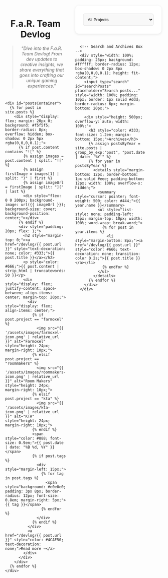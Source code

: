<div style="display: flex; gap: 30px; width: 95%; margin: 0 auto;">
  <!-- Main Content -->
  <div style="flex: 1;">
    <div style="text-align: center; margin: 40px 0;">
      <h1>F.a.R. Team Devlog</h1>
      <blockquote style="font-style: italic; color: #666;">
        "Dive into the F.a.R. Team Devlog! From dev updates to creative insights, we share everything that goes into crafting our unique gaming experiences."
      </blockquote>
    </div>

    <div id="postsContainer">
      {% for post in site.posts %}
        <div style="display: flex; margin: 20px 0; background: #f5f5f5; border-radius: 8px; overflow: hidden; box-shadow: 0 2px 5px rgba(0,0,0,0.1);">
          {% if post.content contains "![" %}
            {% assign images = post.content | split: "![" %}
            {% assign firstImage = images[1] | split: ")" | first %}
            {% assign imageUrl = firstImage | split: "](" | last %}
            <div style="flex: 0 0 200px; background-image: url({{ imageUrl }}); background-size: cover; background-position: center;"></div>
          {% endif %}
          <div style="padding: 20px; flex: 1;">
            <h2 style="margin-top: 0;"><a href="/devlog/{{ post.url }}" style="text-decoration: none; color: #333;">{{ post.title }}</a></h2>
            <p style="color: #666;">{{ post.content | strip_html | truncatewords: 50 }}</p>
            <div style="display: flex; justify-content: space-between; align-items: center; margin-top: 20px;">
              <div style="display: flex; align-items: center;">
                {% if post.project == "farmoxel" %}
                  <img src="{{ '/assets/images/farmoxel-icon.png' | relative_url }}" alt="Farmoxel" style="height: 24px; margin-right: 10px;">
                {% elsif post.project == "roommakers" %}
                  <img src="{{ '/assets/images/roommakers-icon.png' | relative_url }}" alt="Room Makers" style="height: 24px; margin-right: 10px;">
                {% elsif post.project == "kta" %}
                  <img src="{{ '/assets/images/kta-icon.png' | relative_url }}" alt="KTA" style="height: 24px; margin-right: 10px;">
                {% endif %}
                <span style="color: #888; font-size: 0.9em;">{{ post.date | date: "%B %d, %Y" }}</span>
                {% if post.tags %}
                  <div style="margin-left: 15px;">
                    {% for tag in post.tags %}
                      <span style="background: #e0e0e0; padding: 3px 8px; border-radius: 12px; font-size: 0.8em; margin-right: 5px;">{{ tag }}</span>
                    {% endfor %}
                  </div>
                {% endif %}
              </div>
              <a href="/devlog/{{ post.url }}" style="color: #4CAF50; text-decoration: none;">Read more →</a>
            </div>
          </div>
        </div>
      {% endfor %}
    </div>
  </div>

  <!-- Sidebar Section -->
  <div style="display: flex; flex-direction: column; gap: 20px;">
      <!-- Project Filter Box -->
      <div style="width: 100%; padding: 25px; background: #ffffff; border-radius: 12px; box-shadow: 0 2px 8px rgba(0,0,0,0.1); height: fit-content;">
        <select id="projectFilter" style="width: 100%; padding: 10px; border: 1px solid #ddd; border-radius: 6px; background: #f8f8f8; cursor: pointer;">
          <option value="all">All Projects</option>
          <option value="farmoxel">Farmoxel</option>
          <option value="roommakers">Room Makers</option>
          <option value="kta">KTA</option>
        </select>
      </div>

      <!-- Search and Archives Box -->
      <div style="width: 100%; padding: 25px; background: #ffffff; border-radius: 12px; box-shadow: 0 2px 8px rgba(0,0,0,0.1); height: fit-content;">
        <input type="search" id="searchPosts" placeholder="Search posts..." style="width: 100%; padding: 10px; border: 1px solid #ddd; border-radius: 6px; margin-bottom: 20px;">

        <div style="height: 500px; overflow-y: auto; width: 100%;">
          <h3 style="color: #333; font-size: 1.2em; margin-bottom: 15px;">Archives</h3>
          {% assign postsByYear = site.posts | group_by_exp:"post", "post.date | date: '%Y'" %}
          {% for year in postsByYear %}
            <details style="margin-bottom: 12px; border-bottom: 1px solid #eee; padding-bottom: 12px; width: 100%; overflow-x: hidden;">
              <summary style="cursor: pointer; font-weight: 500; color: #444;">{{ year.name }}</summary>
              <ul style="list-style: none; padding-left: 15px; margin-top: 10px; width: 100%; word-wrap: break-word;">
                {% for post in year.items %}
                  <li style="margin-bottom: 8px;"><a href="/devlog/{{ post.url }}" style="color: #666; text-decoration: none; transition: color 0.2s;">{{ post.title }}</a></li>
                {% endfor %}
              </ul>
            </details>
          {% endfor %}
        </div>
      </div>
  </div>
<script>
  document.getElementById('projectFilter').addEventListener('change', filterPosts);
  document.getElementById('searchPosts').addEventListener('input', filterPosts);

  function filterPosts() {
    const project = document.getElementById('projectFilter').value;
    const searchTerm = document.getElementById('searchPosts').value.toLowerCase();
    const posts = document.querySelectorAll('#postsContainer > div');

    posts.forEach(post => {
      const postProject = post.querySelector('img')?.alt.toLowerCase();
      const postContent = post.textContent.toLowerCase();
      const projectMatch = project === 'all' || postProject === project;
      const searchMatch = postContent.includes(searchTerm);

      post.style.display = projectMatch && searchMatch ? 'flex' : 'none';
    });
  }
</script>
